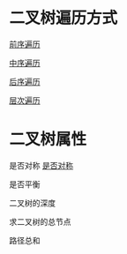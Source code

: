 # 二叉树遍历方式
 [前序遍历](https://github.com/Joyce-Yu/Leetcode/blob/main/Binary%20Tree/Traversal/preorder.java)

 [中序遍历](https://github.com/Joyce-Yu/Leetcode/blob/main/Binary%20Tree/Traversal/inorder.java)

 [后序遍历](https://github.com/Joyce-Yu/Leetcode/blob/main/Binary%20Tree/Traversal/postorder.java)

 [层次遍历](https://github.com/Joyce-Yu/Leetcode/blob/main/Binary%20Tree/Traversal/levelorder.java)

# 二叉树属性
 是否对称
 [是否对称](https://github.com/Joyce-Yu/Leetcode/blob/main/Binary%20Tree/Recursion/101%E5%AF%B9%E7%A7%B0%E7%9A%84%E4%BA%8C%E5%8F%89%E6%A0%91.java)

 是否平衡

 二叉树的深度

 求二叉树的总节点

 路径总和
